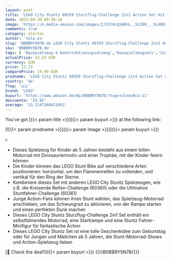 ```yaml
---
layout: post
title: 'LEGO City Stuntz 60359 Sturzflug-Challenge 2in1 Action Set mit selbstfahrendem Dinosaurier-Motorradspielzeug und Stunt Rider  Geburtstagsgeschenk für Kinder  Jungen  Mädchen ab 5 Jahre'
date: 2023-04-30 09:58:10
image: 'https://m.media-amazon.com/images/I/51tHcqSARnL._SL500_._SL400_.jpg'
comments: true
category: ofertas
author: 'tole.es'
slug: 'B0BBRY5N7B-de LEGO City Stuntz 60359 Sturzflug-Challenge 2in1 Action Set...'
sku: 'B0BBRY5N7B-de'
tags: [ 'Bauspielzeug & Konstruktionsspielzeug','Bauspielzeugsets','Custom Stores','LEGO','Lego City','Self Service','Spielzeug','lego','🇩🇪', ]
actualPrice: 13.23 EUR
currency: EUR
price: 13.23
comparePrice: 19.99 EUR
prodname: 'LEGO City Stuntz 60359 Sturzflug-Challenge 2in1 Action Set mit selbstfahrendem Dinosaurier-Motorradspielzeug und Stunt Rider  Geburtstagsgeschenk für Kinder  Jungen  Mädchen ab 5 Jahre'
country: 'de'
flag: '🇩🇪'
brand: 'LEGO'
buyurl: 'https://www.amazon.de/dp/B0BBRY5N7B/?tag=tolees0ca-21'
descuento: '33.82'
average: '13.1147368421052'
---
```


You've got [{{< param title >}}]({{< param buyurl >}}) at the following link:

[![{{< param prodname >}}]({{< param image >}})]({{< param buyurl >}})

ℹ️:

- Dieses Spielzeug für Kinder ab 5 Jahren besteht aus einem tollen Motorrad mit Dinosauriermotiv und einer Trophäe, mit der Kinder feiern können
- Die Kinder können das LEGO Stunt Bike auf verschiedene Arten positionieren: horizontal, um den Flammenreifen zu vollenden, und vertikal für den Ring der Sterne.
- Kombiniere dieses Set mit anderen LEGO City Stuntz Spielzeugen, wie z.B. die Kreisende Reifen-Challenge (60360) oder die Ultimative Stuntfahrer-Challenge (60361)
- Junge Action-Fans können ihren Stunt wählen, das Spielzeug-Motorrad anschieben, um das Schwungrad zu aktivieren, von der Rampe starten und einen perfekten Dunk machen
- Dieses LEGO City Stuntz Sturzflug-Challenge 2in1 Set enthält ein selbstfahrendes Motorrad, eine Startrampe und eine Stuntz Fahrer-Minifigur für fantastische Action
- Dieses LEGO City Stuntz Set ist eine tolle Geschenkidee zum Geburtstag oder für Jungen und Mädchen ab 5 Jahren, die Stunt-Motorrad-Shows und Action-Spielzeug lieben

[🛒 Check the deal!!]({{< param buyurl >}})
{{<world>}}B0BBRY5N7B{{</world>}}
